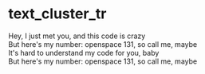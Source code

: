 # text_cluster_tr
Hey, I just met you, and this code is crazy  
But here's my number: openspace 131, so call me, maybe  
It's hard to understand my code for you, baby  
But here's my number: openspace 131, so call me, maybe  

